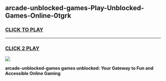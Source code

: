 
## arcade-unblocked-games-Play-Unblocked-Games-Online-0tgrk
<h3>
<a href="https://premium76.site?title=arcade-unblocked-games&ref=24A">CLICK TO PLAY</a></h3>
<hr>

<h3>
<a href="https://premium76.site?title=arcade-unblocked-games&ref=24A">CLICK 2 PLAY</a>
  
</h3>

<a href="https://premium76.site?title=arcade-unblocked-games&ref=24A"><img src="https://clearcache.store/games.png"></a>


**arcade-unblocked-games games unblocked: Your Gateway to Fun and Accessible Online Gaming**
